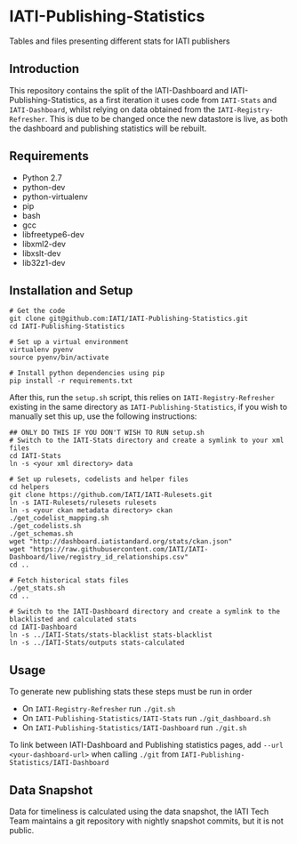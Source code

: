 IATI-Publishing-Statistics
===========================

Tables and files presenting different stats for IATI publishers

Introduction
-------------

This repository contains the split of the IATI-Dashboard and IATI-Publishing-Statistics, as a first iteration it uses code from `IATI-Stats` and `IATI-Dashboard`, whilst relying on data obtained from the `IATI-Registry-Refresher`. This is due to be changed once the new datastore is live, as both the dashboard and publishing statistics will be rebuilt.

Requirements
-------------

- Python 2.7
- python-dev
- python-virtualenv
- pip
- bash
- gcc
- libfreetype6-dev
- libxml2-dev
- libxslt-dev
- lib32z1-dev

Installation and Setup
-----------------------
```
# Get the code
git clone git@github.com:IATI/IATI-Publishing-Statistics.git
cd IATI-Publishing-Statistics

# Set up a virtual environment
virtualenv pyenv
source pyenv/bin/activate

# Install python dependencies using pip
pip install -r requirements.txt
```

After this, run the `setup.sh` script, this relies on `IATI-Registry-Refresher` existing in the same directory as `IATI-Publishing-Statistics`, if you wish to manually set this up, use the following instructions:
```
## ONLY DO THIS IF YOU DON'T WISH TO RUN setup.sh
# Switch to the IATI-Stats directory and create a symlink to your xml files
cd IATI-Stats
ln -s <your xml directory> data

# Set up rulesets, codelists and helper files
cd helpers
git clone https://github.com/IATI/IATI-Rulesets.git
ln -s IATI-Rulesets/rulesets rulesets
ln -s <your ckan metadata directory> ckan
./get_codelist_mapping.sh
./get_codelists.sh
./get_schemas.sh
wget "http://dashboard.iatistandard.org/stats/ckan.json"
wget "https://raw.githubusercontent.com/IATI/IATI-Dashboard/live/registry_id_relationships.csv"
cd ..

# Fetch historical stats files
./get_stats.sh
cd ..

# Switch to the IATI-Dashboard directory and create a symlink to the blacklisted and calculated stats
cd IATI-Dashboard
ln -s ../IATI-Stats/stats-blacklist stats-blacklist
ln -s ../IATI-Stats/outputs stats-calculated
```

Usage
------
To generate new publishing stats these steps must be run in order

- On `IATI-Registry-Refresher` run `./git.sh`
- On `IATI-Publishing-Statistics/IATI-Stats` run `./git_dashboard.sh`
- On `IATI-Publishing-Statistics/IATI-Dashboard` run `./git.sh`

To link between IATI-Dashboard and Publishing statistics pages, add `--url <your-dashboard-url>` when calling `./git` from `IATI-Publishing-Statistics/IATI-Dashboard`

Data Snapshot
--------------

Data for timeliness is calculated using the data snapshot, the IATI Tech Team maintains a git repository with nightly snapshot commits, but it is not public.
